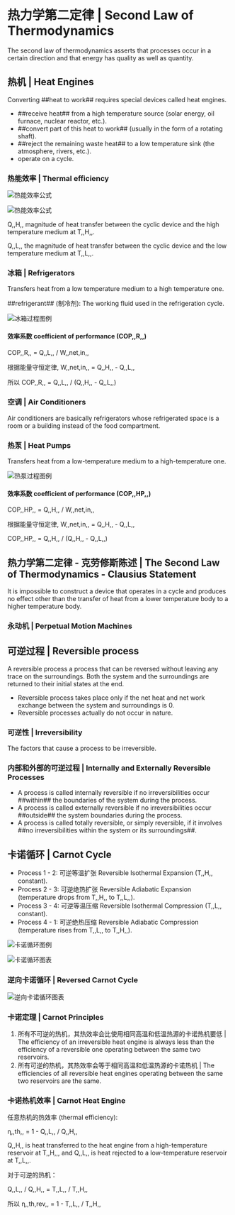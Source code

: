 # 热力学第二定律 | Second Law of Thermodynamics

The second law of thermodynamics asserts that processes occur in a certain direction and that energy has quality as well as quantity.

## 热机 | Heat Engines

Converting ##heat to work## requires special devices called heat engines.

- ##receive heat## from a high temperature source (solar energy, oil furnace, nuclear reactor, etc.).
- ##convert part of this heat to work## (usually in the form of a rotating shaft).
- ##reject the remaining waste heat## to a low temperature sink (the atmosphere, rivers, etc.).
- operate on a cycle.

### 热能效率 | Thermal efficiency

![热能效率公式](.热力学第二定律/热能效率1.png)

![热能效率公式](.热力学第二定律/热能效率2.png)

Q,,H,, magnitude of heat transfer between the cyclic device and the high temperature medium at T,,H,,.

Q,,L,, the magnitude of heat transfer between the cyclic device and the low temperature medium at T,,L,,.

### 冰箱 | Refrigerators

Transfers heat from a low temperature medium to a high temperature one.

##refrigerant## (制冷剂): The working fluid used in the refrigeration cycle.

![冰箱过程图例](.热力学第二定律/冰箱过程.png)

#### 效率系数 coefficient of performance (COP,,R,,)

COP,,R,, = Q,,L,, / W,,net,in,,

根据能量守恒定律, W,,net,in,, = Q,,H,, - Q,,L,,

所以 COP,,R,, = Q,,L,, / (Q,,H,, - Q,,L,,)

### 空调 | Air Conditioners

Air conditioners are basically refrigerators whose refrigerated space is a room or a building instead of the food compartment.

### 热泵 | Heat Pumps

Transfers heat from a low-temperature medium to a high-temperature one.

![热泵过程图例](.热力学第二定律/热泵过程.png)

#### 效率系数 coefficient of performance (COP,,HP,,)

COP,,HP,, = Q,,H,, / W,,net,in,,

根据能量守恒定律, W,,net,in,, = Q,,H,, - Q,,L,,

COP,,HP,, = Q,,H,, / (Q,,H,, - Q,,L,,)

## 热力学第二定律 - 克劳修斯陈述 | The Second Law of Thermodynamics - Clausius Statement

It is impossible to construct a device that operates in a cycle and produces no effect other than the transfer of heat from a lower temperature body to a higher temperature body.

### 永动机 | Perpetual Motion Machines

## 可逆过程 | Reversible process

A reversible process a process that can be reversed without leaving any trace on the surroundings. Both the system and the surroundings are returned to their initial states at the end.

- Reversible process takes place only if the net heat and net work exchange between the system and surroundings is 0.
- Reversible processes actually do not occur in nature.

### 可逆性 | Irreversibility

The factors that cause a process to be irreversible.

### 内部和外部的可逆过程 | Internally and Externally Reversible Processes

- A process is called internally reversible if no irreversibilities occur ##within## the boundaries of the system during the process.
- A process is called externally reversible if no irreversibilities occur ##outside## the system boundaries during the process.
- A process is called totally reversible, or simply reversible, if it involves ##no irreversibilities within the system or its surroundings##.

## 卡诺循环 | Carnot Cycle

- Process 1 - 2: 可逆等温扩张 Reversible Isothermal Expansion (T,,H,, constant).
- Process 2 - 3: 可逆绝热扩张 Reversible Adiabatic Expansion (temperature drops from T,,H,, to T,,L,,).
- Process 3 - 4: 可逆等温压缩 Reversible Isothermal Compression (T,,L,, constant).
- Process 4 - 1: 可逆绝热压缩 Reversible Adiabatic Compression (temperature rises from T,,L,, to T,,H,,).

![卡诺循环图例](.热力学第二定律/卡诺循环.png)

![卡诺循环图表](.热力学第二定律/卡诺循环变化过程.png)

### 逆向卡诺循环 | Reversed Carnot Cycle

![逆向卡诺循环图表](.热力学第二定律/逆向卡诺循环.png)

### 卡诺定理 | Carnot Principles

1. 所有不可逆的热机，其热效率会比使用相同高温和低温热源的卡诺热机要低 | The efficiency of an irreversible heat engine is always less than the efficiency of a reversible one operating between the same two reservoirs.
2. 所有可逆的热机，其热效率会等于相同高温和低温热源的卡诺热机 | The efficiencies of all reversible heat engines operating between the same two reservoirs are the same.

### 卡诺热机效率 | Carnot Heat Engine

任意热机的热效率 (thermal efficiency): 

&eta;,,th,, = 1 - Q,,L,, / Q,,H,,

Q,,H,, is heat transferred to the heat engine from a high-temperature reservoir at T,,H,,, and Q,,L,, is heat rejected to a low-temperature reservoir at T,,L,,.

对于可逆的热机：

Q,,L,, / Q,,H,, = T,,L,, / T,,H,,

所以 &eta;,,th,rev,, = 1 - T,,L,, / T,,H,,
